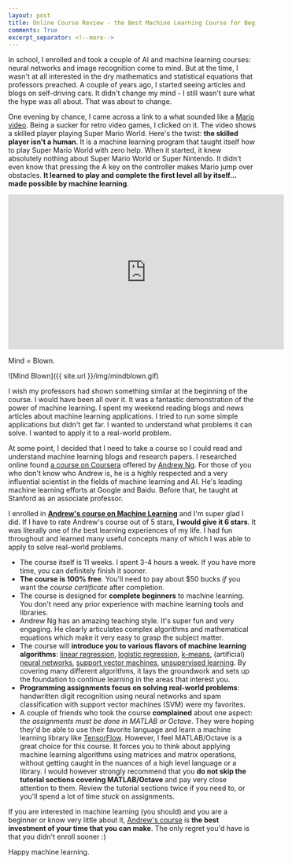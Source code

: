 ```yaml
---
layout: post
title: Online Course Review - the Best Machine Learning Course for Beginners
comments: True
excerpt_separator: <!--more-->
---
```


In school, I enrolled and took a couple of AI and machine learning courses: neural networks and image recognition come to mind. But at the time, I wasn't at all interested in the dry mathematics and statistical equations that professors preached. A couple of years ago, I started seeing articles and blogs on self-driving cars. It didn't change my mind - I still wasn't sure what the hype was all about. That was about to change.

<!--more-->

One evening by chance, I came across a link to a what sounded like a [Mario video](https://news.ycombinator.com/item?id=9713802). Being a sucker for retro video games, I clicked on it. The video shows a skilled player playing Super Mario World. Here's the twist: **the skilled player isn't a human**. It is a machine learning program that taught itself how to play Super Mario World with zero help. When it started, it knew absolutely nothing about Super Mario World or Super Nintendo. It didn't even know that pressing the A key on the controller makes Mario jump over obstacles. **It learned to play and complete the first level all by itself... made possible by machine learning**.

<iframe width="560" height="315" src="https://www.youtube.com/embed/qv6UVOQ0F44" frameborder="0" allowfullscreen></iframe>


Mind = Blown.

![Mind Blown]({{ site.url }}/img/mindblown.gif)

I wish my professors had shown something similar at the beginning of the course. I would have been all over it. It was a fantastic demonstration of the power of machine learning. I spent my weekend reading blogs and news articles about machine learning applications. I tried to run some simple applications but didn't get far. I wanted to understand what problems it can solve. I wanted to apply it to a real-world problem.

At some point, I decided that I need to take a course so I could read and understand machine learning blogs and research papers. I researched online found [a course on Coursera](https://www.coursera.org/learn/machine-learning) offered by [Andrew Ng](https://twitter.com/AndrewYNg). For those of you who don't know who Andrew is, he is a highly respected and a very influential scientist in the fields of machine learning and AI. He's leading machine learning efforts at Google and Baidu. Before that, he taught at Stanford as an associate professor.

I enrolled in **[Andrew's course on Machine Learning](https://www.coursera.org/learn/machine-learning)** and I'm super glad I did. If I have to rate Andrew's course out of 5 stars, **I would give it 6 stars**. It was literally one of *the* best learning experiences of my life. I had fun throughout and learned many useful concepts many of which I was able to apply to solve real-world problems.

* The course itself is 11 weeks. I spent 3-4 hours a week. If you have more time, you can definitely finish it sooner.
* **The course is 100% free**. You'll need to pay about $50 bucks *if* you want the *course certificate* after completion.
* The course is designed for **complete beginners** to machine learning. You don't need any prior experience with machine learning tools and libraries.
* Andrew Ng has an amazing teaching style. It's super fun and very engaging. He clearly articulates complex algorithms and mathematical equations which make it very easy to grasp the subject matter.
* The course will **introduce you to various flavors of machine learning algorithms**: [linear regression](https://en.wikipedia.org/wiki/Linear_regression), [logistic regression](https://en.wikipedia.org/wiki/Logistic_regression), [k-means](https://en.wikipedia.org/wiki/K-means_clustering), (artificial) [neural networks](https://en.wikipedia.org/wiki/Artificial_neural_network), [support vector machines](https://en.wikipedia.org/wiki/Support_vector_machine), [unsupervised learning](https://en.wikipedia.org/wiki/Unsupervised_learning). By covering many different algorithms, it lays the groundwork and sets up the foundation to continue learning in the areas that interest you.
* **Programming assignments focus on solving real-world problems**: handwritten digit recognition using neural networks and spam classification with support vector machines (SVM) were my favorites.
* A couple of friends who took the course **complained** about one aspect: *the assignments must be done in MATLAB or Octave*. They were hoping they'd be able to use their favorite language and learn a machine learning library like [TensorFlow](https://www.tensorflow.org/). However, I feel MATLAB/Octave is a great choice for this course. It forces you to think about applying machine learning algorithms using matrices and matrix operations, without getting caught in the nuances of a high level language or a library. I would however strongly recommend that you **do not skip the tutorial sections covering MATLAB/Octave** and pay very close attention to them. Review the tutorial sections twice if you need to, or you'll spend a lot of time *stuck* on assignments.

If you are interested in machine learning (you should) and you are a beginner or know very little about it, [Andrew's course](https://www.coursera.org/learn/machine-learning) is **the best investment of your time that you can make**. The only regret you'd have is that you didn't enroll sooner :)

Happy machine learning.
